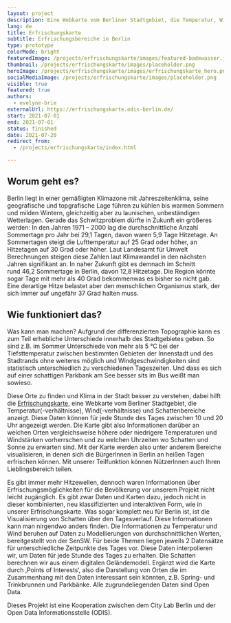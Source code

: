 ```yaml
---
layout: project
description: Eine Webkarte vom Berliner Stadtgebiet, die Temperatur, Wind und Schattenbereiche anzeigt.
lang: de
title: Erfrischungskarte
subtitle: Erfrischungsbereiche in Berlin
type: prototype
colorMode: bright
featuredImage: /projects/erfrischungskarte/images/featured-badewasser.jpg
thumbnail: /projects/erfrischungskarte/images/placeholder.png
heroImage: /projects/erfrischungskarte/images/erfrischungskarte_hero.png
socialMediaImage: /projects/erfrischungskarte/images/placeholder.png
visible: true
featured: true
authors:
  - evelyne-brie
externalUrl: https://erfrischungskarte.odis-berlin.de/
start: 2021-07-01
end: 2021-07-01
status: finished
date: 2021-07-20
redirect_from:
  - /projects/erfrischungskarte/index.html

---
```


## Worum geht es?

Berlin liegt in einer gemäßigten Klimazone mit Jahreszeitenklima, seine geografische und topgrafische Lage führen zu kühlen bis warmen Sommern und milden Wintern, gleichzeitig aber zu launischen, unbeständigen Wetterlagen. Gerade das Schwitzproblem dürfte in Zukunft ein größeres werden: In den Jahren 1971 – 2000 lag die durchschnittliche Anzahl Sommertage pro Jahr bei 29,1 Tagen, davon waren 5,9 Tage Hitzetage. An Sommertagen steigt die Lufttemperatur auf 25 Grad oder höher, an Hitzetagen auf 30 Grad oder höher. Laut Landesamt für Umwelt Berechnungen steigen diese Zahlen laut Klimawandel in den nächsten Jahren signifikant an. In naher Zukunft gibt es demnach im Schnitt rund 46,2 Sommertage in Berlin, davon 12,8 Hitzetage. Die Region könnte sogar Tage mit mehr als 40 Grad bekommenwas es bisher so nicht gab. Eine derartige Hitze belastet aber den menschlichen Organismus stark, der sich immer auf ungefähr 37 Grad halten muss.

## Wie funktioniert das?

Was kann man machen? Aufgrund der differenzierten Topographie kann es zum Teil erhebliche Unterschiede innerhalb des Stadtgebietes geben. So sind z.B. im Sommer Unterschiede von mehr als 5 °C bei der Tiefsttemperatur zwischen bestimmten Gebieten der Innenstadt und des Stadtrands ohne weiteres möglich und Windgeschwindigkeiten sind statistisch unterschiedlich zu verschiedenen Tageszeiten. Und dass es sich auf einer schattigen Parkbank am See besser sits im Bus weißt man sowieso.

Diese Orte zu finden und Klima in der Stadt besser zu verstehen, dabei hilft die [Erfrischungskarte](https://erfrischungskarte.odis-berlin.de/), eine Webkarte vom Berliner Stadtgebiet, die Temperatur(-verhältnisse), Wind(-verhältnisse) und Schattenbereiche anzeigt. Diese Daten können für jede Stunde des Tages zwischen 10 und 20 Uhr angezeigt werden. Die Karte gibt also Informationen darüber an welchen Orten vergleichsweise höhere oder niedrigere Temperaturen und Windstärken vorherrschen und zu welchen Uhrzeiten wo Schatten und Sonne zu erwarten sind. Mit der Karte werden also unter anderem Bereiche visualisieren, in denen sich die BürgerInnen in Berlin an heißen Tagen erfrischen können. Mit unserer Teilfunktion können NützerInnen auch Ihren Lieblingsbereich teilen.

Es gibt immer mehr Hitzewellen, dennoch waren Informationen über Erfrischungsmöglichkeiten für die Bevölkerung vor unserem Projekt nicht leicht zugänglich. Es gibt zwar Daten und Karten dazu, jedoch nicht in dieser kombinierten, neu klassifizierten und interaktiven Form, wie in unserer Erfrischungskarte. Was sogar komplett neu für Berlin ist, ist die Visualisierung von Schatten über den Tagesverlauf. Diese Informationen kann man nirgendwo anders finden. Die Informationen zu Temperatur und Wind beruhen auf Daten zu Modellierungen von durchschnittlichen Werten, bereitgestellt von der SenSW. Für beide Themen liegen jeweils 2 Datensätze für unterschiedliche Zeitpunkte des Tages vor. Diese Daten interpolieren wir, um Daten für jede Stunde des Tages zu erhalten. Die Schatten berechnen wir aus einem digitalen Geländemodell. Ergänzt wird die Karte durch ‚Points of Interests‘, also die Darstellung von Orten die im Zusammenhang mit den Daten interessant sein könnten, z.B. Spring- und Trinkbrunnen und Parkbänke. Alle zugrundeliegenden Daten sind Open Data.

Dieses Projekt ist eine Kooperation zwischen dem City Lab Berlin und der Open Data Informationsstelle (ODIS).